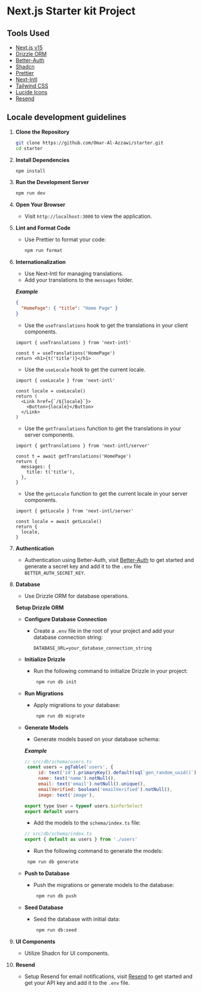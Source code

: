 # Next.js Starter kit Project

## Tools Used

- [Next.js v15](https://nextjs.org/)
- [Drizzle ORM](https://orm.drizzle.team/)
- [Better-Auth](https://www.better-auth.com/)
- [Shadcn](https://ui.shadcn.com/)
- [Prettier](https://prettier.io/)
- [Next-Intl](https://next-intl.dev/)
- [Tailwind CSS](https://tailwindcss.com/)
- [Lucide Icons](https://lucide.dev/)
- [Resend](https://resend.com/)

## Locale development guidelines

1. **Clone the Repository**

   ```bash
   git clone https://github.com/Omar-Al-Azzawi/starter.git
   cd starter
   ```

2. **Install Dependencies**

   ```bash
   npm install
   ```

3. **Run the Development Server**

   ```bash
   npm run dev
   ```

4. **Open Your Browser**

   - Visit `http://localhost:3000` to view the application.

5. **Lint and Format Code**

   - Use Prettier to format your code:
     ```bash
     npm run format
     ```

6. **Internationalization**

   - Use Next-Intl for managing translations.
   - Add your translations to the `messages` folder.

   **_Example_**

   ```json
   {
     "HomePage": { "title": "Home Page" }
   }
   ```

   - Use the `useTranslations` hook to get the translations in your client components.

   ```tsx
   import { useTranslations } from 'next-intl'

   const t = useTranslations('HomePage')
   return <h1>{t('title')}</h1>
   ```

   - Use the `useLocale` hook to get the current locale.

   ```tsx
   import { useLocale } from 'next-intl'

   const locale = useLocale()
   return (
     <Link href={`/${locale}`}>
       <Button>{locale}</Button>
     </Link>
   )
   ```

   - Use the `getTranslations` function to get the translations in your server components.

   ```tsx
   import { getTranslations } from 'next-intl/server'

   const t = await getTranslations('HomePage')
   return {
     messages: {
       title: t('title'),
     },
   }
   ```

   - Use the `getLocale` function to get the current locale in your server components.

   ```tsx
   import { getLocale } from 'next-intl/server'

   const locale = await getLocale()
   return {
     locale,
   }
   ```

7. **Authentication**

   - Authentication using Better-Auth, visit [Better-Auth](https://www.better-auth.com/docs/installation) to get started and generate a secret key and add it to the `.env` file `BETTER_AUTH_SECRET_KEY`.

8. **Database**

   - Use Drizzle ORM for database operations.

   **Setup Drizzle ORM**

   - **Configure Database Connection**

     - Create a `.env` file in the root of your project and add your database connection string:
       ```env
       DATABASE_URL=your_database_connection_string
       ```

   - **Initialize Drizzle**

     - Run the following command to initialize Drizzle in your project:
       ```bash
        npm run db init
       ```

   - **Run Migrations**

     - Apply migrations to your database:
       ```bash
        npm run db migrate
       ```

   - **Generate Models**

     - Generate models based on your database schema:

     **_Example_**

     ```js
     // src/db/schema/users.ts
      const users = pgTable('users', {
          id: text('id').primaryKey().default(sql`gen_random_uuid()`),
          name: text('name').notNull(),
          email: text('email').notNull().unique(),
          emailVerified: boolean('emailVerified').notNull(),
          image: text('image'),

     export type User = typeof users.$inferSelect
     export default users
     ```

     - Add the models to the `schema/index.ts` file:

     ```js
     // src/db/schema/index.ts
     export { default as users } from './users'
     ```

     - Run the following command to generate the models:

     ```bash
      npm run db generate
     ```

   - **Push to Database**

     - Push the migrations or generate models to the database:
       ```bash
        npm run db push
       ```

   - **Seed Database**

     - Seed the database with initial data:
       ```bash
        npm run db:seed
       ```

9. **UI Components**

   - Utilize Shadcn for UI components.

10. **Resend**

    - Setup Resend for email notifications, visit [Resend](https://resend.com/) to get started and get your API key and add it to the `.env` file.
